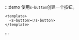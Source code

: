 :::demo 使用`s-button`创建一个按钮。
  ```vue
  <template>
    <s-button></s-button>
  </template>
  ```
:::


 
